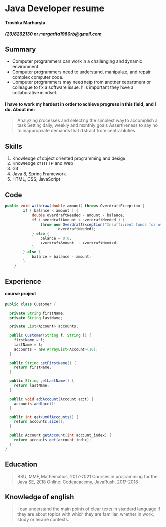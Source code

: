  # Java Developer resume
 
#### Troshka Marharyta 
#### *(29)8262130* or _margarita1980rb@gmail.com_
## Summary
* Computer programmers can work in a challenging and dynamic environment.
* Computer programmers need to understand, manipulate, and repair complex computer code.
* Computer programmers may need help from another department or colleague to fix a software issue. It is important they have a collaborative mindset.
#### I have to work my hardest in order to achieve progress in this field, and I do. About me:
> Analyzing processes and selecting the simplest way to accomplish a task
> Setting daily, weekly and monthly goals
> Assertiveness to say no to inappropriate demands that distract from central duties
## Skills
 1. Knowledge of object oriented programming and design
 2. Knowledge of HTTP and Web
 3. Git
 4. Java 8, Spring Framework
 5. HTML, CSS, JavaScript
## Code
```java
public void withdraw(double amount) throws OverdraftException {
        if ( balance < amount ) {            
            double overdraftNeeded = amount - balance;
            if ( overdraftAmount < overdraftNeeded ) {                
                throw new OverdraftException("Insufficient funds for overdraft protection",
                        overdraftNeeded);                
            } else {                
                balance = 0.0;
                overdraftAmount -= overdraftNeeded;
            }            
        } else {            
            balance = balance - amount;
        }
    }
  ```
## Experience
#### course project
```java
public class Customer {

  private String firstName;
  private String lastName;

  private List<Account> accounts;

  public Customer(String f, String l) {
    firstName = f;
    lastName = l;
    accounts = new ArrayList<Account>(10);
  }

  public String getFirstName() {
    return firstName;
  }

  public String getLastName() {
    return lastName;
  }

  public void addAccount(Account acct) {
    accounts.add(acct);
  }

  public int getNumOfAccounts() {
    return accounts.size();
  }

  public Account getAccount(int account_index) {
    return accounts.get(account_index);
  }
}
```
## Education
> BSU, MMF, Mathematics, 2017-2021
> Courses in programming for the Java SE, 2018 
> Online: Codeacademy, JavaRush, 2017-2018
## Knowledge of english
> I can understand the main points of clear texts in standard language if they are about topics with which they are familiar, whether in work, study or leisure contexts.





